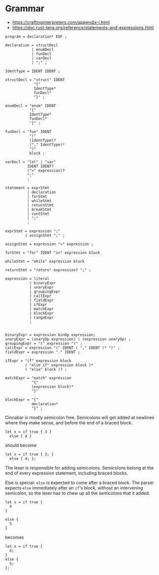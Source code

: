# Grammar

* https://craftinginterpreters.com/appendix-i.html
* https://doc.rust-lang.org/reference/statements-and-expressions.html

```BNF
program = declaration* EOF ;

declaration = structDecl
            | enumDecl
            | funDecl
            | varDecl
            | ";" ;

IdentType = IDENT IDENT ;

structDecl = "struct" IDENT
             "{"
             IdentType*
             funDecl*
             "}" ;

enumDecl = "enum" IDENT
           "{"
           IdentType*
           funDecl*
           "}" ;

funDecl = "fun" IDENT
           "("
           (IdentType)?
           ("," IdentType)*
           ")"
           block ;

varDecl = "let" | "var"
          IDENT IDENT?
          ("=" expression)?
          ";"
          ;

statement = exprStmt
          | declaration
          | forStmt
          | whileStmt
          | returnStmt
          | breakStmt
          | contStmt
          | ";"
          ;

exprStmt = expression ";"
         | assignStmt ";" ;

assignStmt = expression "=" expression ;

forStmt = "for" IDENT "in" expression block

whileStmt = "while" expression block

returnStmt = "return" expression? ";" ;

expression = literal
           | binaryExpr
           | unaryExpr
           | groupingExpr
           | callExpr
           | fieldExpr
           | ifExpr
           | matchExpr
           | blockExpr
           | rangeExpr
           ;


binaryExpr = expression binOp expression;
unaryExpr = (unaryOp expression) | (expression unaryOp) ;
groupingExpr = "(" expression ")" ;
callExpr = expression "(" IDENT ( "," IDENT )* ")" ;
fieldExpr = expression "." IDENT ;

ifExpr = "if" expression block
         ( "else if" expression block )*
         ( "else" block )? ;

matchExpr = "match" expression
            "{"
            (expression block)*
            "}"

blockExpr = "{"
            declaration*
            "}" ;
```

Cinnabar is mostly semicolon free. Semicolons will get added at newlines where
they make sense, and before the end of a braced block.

```Cinnabar
let x = if true { 3 }
  else { 4 }
```

should become

```Cinnabar
let x = if true { 3; }
  else { 4; };
```

The lexer is responsible for adding semicolons. Semicolons belong at the end of
every expression statement, including braced blocks.

Else is special: `else` is expected to come after a braced block. The parser
expects `else` immediately after an `if`'s block, without an intervening semicolon,
so the lexer has to chew up all the semicolons that it added.

```Cinnabar
let x = if true {
  4
}

else {
  5
}
```

becomes

```Cinnabar
let x = if true {
  4;
}
else {
  5;
};
```
